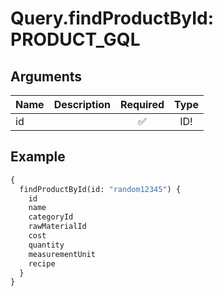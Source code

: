 # Query.findProductById: PRODUCT_GQL
                 
## Arguments
| Name | Description | Required | Type |
| :--- | :---------- | :------: | :--: |
| id |  | ✅ | ID! |
            
## Example
```graphql
{
  findProductById(id: "random12345") {
    id
    name
    categoryId
    rawMaterialId
    cost
    quantity
    measurementUnit
    recipe
  }
}

```
